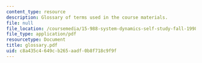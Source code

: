 ```yaml
---
content_type: resource
description: Glossary of terms used in the course materials.
file: null
file_location: /coursemedia/15-988-system-dynamics-self-study-fall-1998-spring-1999/c8a435c4649cb265aadf0b8f718c9f9f_glossary.pdf
file_type: application/pdf
resourcetype: Document
title: glossary.pdf
uid: c8a435c4-649c-b265-aadf-0b8f718c9f9f
---
```

